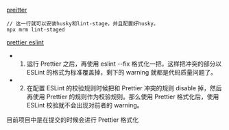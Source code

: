 [preitter](https://zhuanlan.zhihu.com/p/81764012?from_voters_page=true)

```
// 这一行就可以安装husky和lint-stage，并且配置好husky。
npx mrm lint-staged
```

[prettier eslint](https://zhuanlan.zhihu.com/p/68026905)

- 1. 运行 Prettier 之后，再使用 eslint --fix 格式化一把，这样把冲突的部分以 ESLint 的格式为标准覆盖掉，剩下的 warning 就都是代码质量问题了。
- 2. 在配置 ESLint 的校验规则时候把和 Prettier 冲突的规则 disable 掉，然后再使用 Prettier 的规则作为校验规则。那么使用 Prettier 格式化后，使用 ESLint 校验就不会出现对前者的 warning。

目前项目中是在提交的时候会进行 Prettier 格式化
